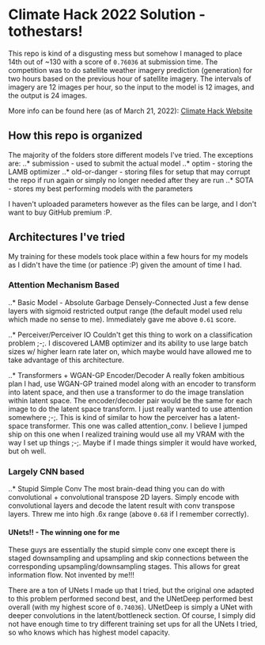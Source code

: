 # Climate Hack 2022 Solution - tothestars!

This repo is kind of a disgusting mess but somehow I managed to place 14th out of ~130 with a score of `0.76036` at submission time. The competition was to do satellite weather imagery prediction (generation) for two hours based on the previous hour of satellite imagery. The intervals of imagery are 12 images per hour, so the input to the model is 12 images, and the output is 24 images.

More info can be found here (as of March 21, 2022):
[Climate Hack Website](climatehack.ai)

## How this repo is organized

The majority of the folders store different models I've tried. 
The exceptions are:
..* submission - used to submit the actual model
..* optim - storing the LAMB optimizer
..* old-or-danger - storing files for setup that may corrupt the repo if run again or simply no longer needed after they are run
..* SOTA - stores my best performing models with the parameters

I haven't uploaded parameters however as the files can be large, and I don't want to buy GitHub premium :P.

## Architectures I've tried

My training for these models took place within a few hours for my models as I didn't have the time (or patience :P) given the amount of time I had.

### Attention Mechanism Based

..* Basic Model - Absolute Garbage Densely-Connected
Just a few dense layers with sigmoid restricted output range (the default model used relu which made no sense to me). Immediately gave me above `0.61` score.

..* Perceiver/Perceiver IO
Couldn't get this thing to work on a classification problem ;-;. I discovered LAMB optimizer and its ability to use large batch sizes w/ higher learn rate later on, which maybe would have allowed me to take advantage of this architecture.

..* Transformers + WGAN-GP Encoder/Decoder
A really foken ambitious plan I had, use WGAN-GP trained model along with an encoder to transform into latent space, and then use a transformer to do the image translation within latent space. The encoder/decoder pair would be the same for each image to do the latent space transform. I just really wanted to use attention somewhere ;-;. This is kind of similar to how the perceiver has a latent-space transformer. This one was called attention_conv. I believe I jumped ship on this one when I realized training would use all my VRAM with the way I set up things ;-;. Maybe if I made things simpler it would have worked, but oh well.

### Largely CNN based

..* Stupid Simple Conv
The most brain-dead thing you can do with convolutional + convolutional transpose 2D layers. Simply encode with convolutional layers and decode the latent result with conv transpose layers. Threw me into high .6x range (above `0.68` if I remember correctly).

#### UNets!! - The winning one for me
These guys are essentially the stupid simple conv one except there is staged downsampling and upsampling and skip connections between the corresponding upsampling/downsampling stages. This allows for great information flow. Not invented by me!!!

There are a ton of UNets I made up that I tried, but the original one adapted to this problem performed second best, and the UNetDeep performed best overall (with my highest score of `0.74036`). UNetDeep is simply a UNet with deeper convolutions in the latent/bottleneck section. Of course, I simply did not have enough time to try different training set ups for all the UNets I tried, so who knows which has highest model capacity.